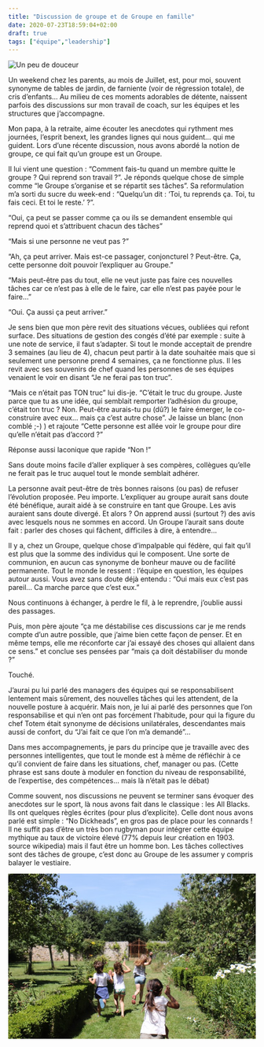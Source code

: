 ```yaml
---
title: "Discussion de groupe et de Groupe en famille"
date: 2020-07-23T18:59:04+02:00
draft: true
tags: ["équipe","leadership"]
---
```


![Un peu de douceur](début.jpeg)

Un weekend chez les parents, au mois de Juillet, est, pour moi, souvent synonyme de tables de jardin, de farniente (voir de régression totale), de cris d’enfants… Au milieu de ces moments adorables de détente, naissent parfois des discussions sur mon travail de coach, sur les équipes et les structures que j’accompagne.

Mon papa, à la retraite, aime écouter les anecdotes qui rythment mes journées, l’esprit benext, les grandes lignes qui nous guident… qui me guident. Lors d’une récente discussion, nous avons abordé la notion de groupe, ce qui fait qu’un groupe est un Groupe.

Il lui vient une question : “Comment fais-tu quand un membre quitte le groupe ? Qui reprend son travail ?”. Je réponds quelque chose de simple comme “le Groupe s’organise et se répartit ses tâches”. Sa reformulation m’a sorti du sucre du week-end : “Quelqu’un dit : ‘Toi, tu reprends ça. Toi, tu fais ceci. Et toi le reste.’ ?”.

“Oui, ça peut se passer comme ça ou ils se demandent ensemble qui reprend quoi et s’attribuent chacun des tâches”

“Mais si une personne ne veut pas ?”

“Ah, ça peut arriver. Mais est-ce passager, conjoncturel ? Peut-être. Ça, cette personne doit pouvoir l’expliquer au Groupe.”

“Mais peut-être pas du tout, elle ne veut juste pas faire ces nouvelles tâches car ce n’est pas à elle de le faire, car elle n’est pas payée pour le faire…”

“Oui. Ça aussi ça peut arriver.”

Je sens bien que mon père revit des situations vécues, oubliées qui refont surface. Des situations de gestion des congés d’été par exemple : suite à une note de service, il faut s’adapter. Si tout le monde acceptait de prendre 3 semaines (au lieu de 4), chacun peut partir à la date souhaitée mais que si seulement une personne prend 4 semaines, ça ne fonctionne plus. Il les revit avec ses souvenirs de chef quand les personnes de ses équipes venaient le voir en disant “Je ne ferai pas ton truc”.

“Mais ce n’était pas TON truc” lui dis-je. “C’était le truc du groupe. Juste parce que tu as une idée, qui semblait remporter l’adhésion du groupe, c’était ton truc ? Non. Peut-être aurais-tu pu (dû?) le faire émerger, le co-construire avec eux… mais ça c’est autre chose”. Je laisse un blanc (non comblé ;-) ) et rajoute “Cette personne est allée voir le groupe pour dire qu’elle n’était pas d’accord ?”

Réponse aussi laconique que rapide “Non !”

Sans doute moins facile d’aller expliquer à ses compères, collègues qu’elle ne ferait pas le truc auquel tout le monde semblait adhérer.

La personne avait peut-être de très bonnes raisons (ou pas) de refuser l’évolution proposée. Peu importe. L’expliquer au groupe aurait sans doute été bénéfique, aurait aidé à se construire en tant que Groupe. Les avis auraient sans doute divergé. Et alors ? On apprend aussi (surtout ?) des avis avec lesquels nous ne sommes en accord. Un Groupe l’aurait sans doute fait : parler des choses qui fâchent, difficiles à dire, à entendre…

Il y a, chez un Groupe, quelque chose d’impalpable qui fédère, qui fait qu’il est plus que la somme des individus qui le composent. Une sorte de communion, en aucun cas synonyme de bonheur mauve ou de facilité permanente. Tout le monde le ressent : l’équipe en question, les équipes autour aussi. Vous avez sans doute déjà entendu : “Oui mais eux c’est pas pareil… Ca marche parce que c’est eux.”

Nous continuons à échanger, à perdre le fil, à le reprendre, j’oublie aussi des passages.

Puis, mon père ajoute “ça me déstabilise ces discussions car je me rends compte d’un autre possible, que j’aime bien cette façon de penser. Et en même temps, elle me réconforte car j’ai essayé des choses qui allaient dans ce sens.” et conclue ses pensées par “mais ça doit déstabiliser du monde ?”

Touché.

J’aurai pu lui parlé des managers des équipes qui se responsabilisent lentement mais sûrement, des nouvelles tâches qui les attendent, de la nouvelle posture à acquérir. Mais non, je lui ai parlé des personnes que l’on responsabilise et qui n’en ont pas forcément l’habitude, pour qui la figure du chef Totem était synonyme de décisions unilatérales, descendantes mais aussi de confort, du “J’ai fait ce que l’on m’a demandé”…

Dans mes accompagnements, je pars du principe que je travaille avec des personnes intelligentes, que tout le monde est à même de réfléchir à ce qu’il convient de faire dans les situations, chef, manager ou pas. (Cette phrase est sans doute à moduler en fonction du niveau de responsabilité, de l’expertise, des compétences… mais là n’était pas le débat)

Comme souvent, nos discussions ne peuvent se terminer sans évoquer des anecdotes sur le sport, là nous avons fait dans le classique : les All Blacks. Ils ont quelques règles écrites (pour plus d’explicite). Celle dont nous avons parlé est simple : “No Dickheads”, en gros pas de place pour les connards ! Il ne suffit pas d’être un très bon rugbyman pour intégrer cette équipe mythique au taux de victoire élevé (77% depuis leur création en 1903. source wikipedia) mais il faut être un homme bon. Les tâches collectives sont des tâches de groupe, c’est donc au Groupe de les assumer y compris balayer le vestiaire.

![Au revoir](fin.jpeg)